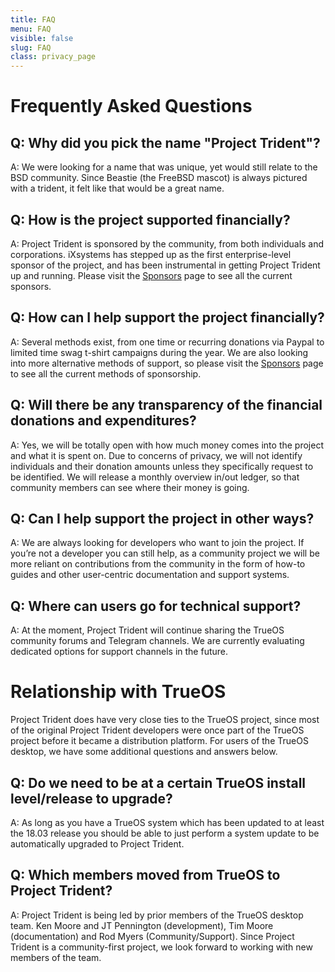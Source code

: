 ```yaml
---
title: FAQ
menu: FAQ
visible: false
slug: FAQ
class: privacy_page
---
```


# Frequently Asked Questions
## Q: Why did you pick the name "Project Trident"?
A:  We were looking for a name that was unique, yet would still relate to the BSD community. Since Beastie (the FreeBSD mascot) is always pictured with a trident, it felt like that would be a great name.

## Q: How is the project supported financially?
A: Project Trident is sponsored by the community, from both individuals and corporations. iXsystems has stepped up as the first enterprise-level sponsor of the project, and has been instrumental in getting Project Trident up and running. Please visit the [Sponsors](/sponsors) page to see all the current sponsors.

## Q: How can I help support the project financially?
A: Several methods exist, from one time or recurring donations via Paypal to limited time swag t-shirt campaigns during the year. We are also looking into more alternative methods of support, so please visit the [Sponsors](/sponsors) page to see all the current methods of sponsorship.

## Q: Will there be any transparency of the financial donations and expenditures?
A: Yes, we will be totally open with how much money comes into the project and what it is spent on.  Due to concerns of privacy, we will not identify individuals and their donation amounts unless they specifically request to be identified.  We will release a monthly overview in/out ledger, so that community members can see where their money is going.  

## Q: Can I help support the project in other ways?
A: We are always looking for developers who want to join the project.  If you’re not a developer you can still help, as a community project we will be more reliant on contributions from the community in the form of how-to guides and other user-centric documentation and support systems.

## Q: Where can users go for technical support?
A: At the moment, Project Trident will continue sharing the TrueOS community forums and Telegram channels. We are currently evaluating dedicated options for support channels in the future.

# Relationship with TrueOS
Project Trident does have very close ties to the TrueOS project, since most of the original Project Trident developers were once part of the TrueOS project before it became a distribution platform. For users of the TrueOS desktop, we have some additional questions and answers below.

## Q: Do we need to be at a certain TrueOS install level/release to upgrade?
A: As long as you have a TrueOS system which has been updated to at least the 18.03 release you should be able to just perform a system update to be automatically upgraded to Project Trident.

## Q: Which members moved from TrueOS to Project Trident?
A: Project Trident is being led by prior members of the TrueOS desktop team. Ken Moore and JT Pennington (development), Tim Moore (documentation) and Rod Myers (Community/Support). Since Project Trident is a community-first project, we look forward to working with new members of the team.
